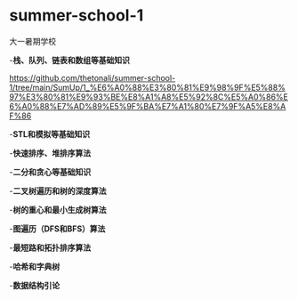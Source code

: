 # summer-school-1
大一暑期学校

  -**栈、队列、链表和数组等基础知识**
  
  https://github.com/thetonali/summer-school-1/tree/main/SumUp/1_%E6%A0%88%E3%80%81%E9%98%9F%E5%88%97%E3%80%81%E9%93%BE%E8%A1%A8%E5%92%8C%E5%A0%86%E6%A0%88%E7%AD%89%E5%9F%BA%E7%A1%80%E7%9F%A5%E8%AF%86
  
  -**STL和模拟等基础知识**
  
  -**快速排序、堆排序算法**
  
  -**二分和贪心等基础知识**
  
  -**二叉树遍历和树的深度算法**
  
  -**树的重心和最小生成树算法**
  
  -**图遍历（DFS和BFS）算法**
  
  -**最短路和拓扑排序算法**
  
  -**哈希和字典树**
  
  -**数据结构引论**
  
  
